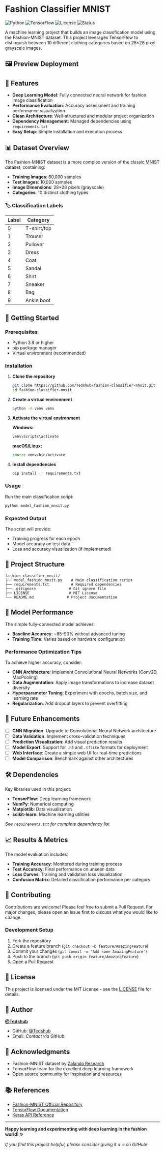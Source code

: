 # Fashion Classifier MNIST

![Python](https://img.shields.io/badge/python-v3.8+-blue.svg)
![TensorFlow](https://img.shields.io/badge/TensorFlow-2.x-orange.svg)
![License](https://img.shields.io/badge/license-MIT-green.svg)
![Status](https://img.shields.io/badge/status-active-brightgreen.svg)

A machine learning project that builds an image classification model using the Fashion-MNIST dataset. This project leverages TensorFlow to distinguish between 10 different clothing categories based on 28×28 pixel grayscale images.


## 🖼️ Preview Deployment


## 🎯 Features

- **Deep Learning Model**: Fully connected neural network for fashion image classification
- **Performance Evaluation**: Accuracy assessment and training performance visualization
- **Clean Architecture**: Well-structured and modular project organization
- **Dependency Management**: Managed dependencies using `requirements.txt`
- **Easy Setup**: Simple installation and execution process

## 📊 Dataset Overview

The Fashion-MNIST dataset is a more complex version of the classic MNIST dataset, containing:

- **Training Images**: 60,000 samples
- **Test Images**: 10,000 samples  
- **Image Dimensions**: 28×28 pixels (grayscale)
- **Categories**: 10 distinct clothing types

### 🏷️ Classification Labels

| Label | Category |
|-------|----------|
| 0 | T-shirt/top |
| 1 | Trouser |
| 2 | Pullover |
| 3 | Dress |
| 4 | Coat |
| 5 | Sandal |
| 6 | Shirt |
| 7 | Sneaker |
| 8 | Bag |
| 9 | Ankle boot |

## 🚀 Getting Started

### Prerequisites

- Python 3.8 or higher
- pip package manager
- Virtual environment (recommended)

### Installation

1. **Clone the repository**
   ```bash
   git clone https://github.com/Tedshub/fashion-classifier-mnsit.git
   cd fashion-classifier-mnsit
   ```

2. **Create a virtual environment**
   ```bash
   python -m venv venv
   ```

3. **Activate the virtual environment**
   
   **Windows:**
   ```bash
   venv\Scripts\activate
   ```
   
   **macOS/Linux:**
   ```bash
   source venv/bin/activate
   ```

4. **Install dependencies**
   ```bash
   pip install -r requirements.txt
   ```

### Usage

Run the main classification script:

```bash
python model_fashion_mnsit.py
```

### Expected Output

The script will provide:
- Training progress for each epoch
- Model accuracy on test data
- Loss and accuracy visualization (if implemented)

## 📁 Project Structure

```
fashion-classifier-mnsit/
├── model_fashion_mnsit.py    # Main classification script
├── requirements.txt          # Required dependencies
├── .gitignore               # Git ignore file
├── LICENSE                  # MIT License
└── README.md               # Project documentation
```

## 🎯 Model Performance

The simple fully-connected model achieves:
- **Baseline Accuracy**: ~85-90% without advanced tuning
- **Training Time**: Varies based on hardware configuration

### Performance Optimization Tips

To achieve higher accuracy, consider:
- **CNN Architecture**: Implement Convolutional Neural Networks (Conv2D, MaxPooling)
- **Data Augmentation**: Apply image transformations to increase dataset diversity
- **Hyperparameter Tuning**: Experiment with epochs, batch size, and learning rate
- **Regularization**: Add dropout layers to prevent overfitting

## 🔄 Future Enhancements

- [ ] **CNN Migration**: Upgrade to Convolutional Neural Network architecture
- [ ] **Data Validation**: Implement cross-validation techniques
- [ ] **Prediction Visualization**: Add visual prediction results
- [ ] **Model Export**: Support for `.h5` and `.tflite` formats for deployment
- [ ] **Web Interface**: Create a simple web UI for real-time predictions
- [ ] **Model Comparison**: Benchmark against other architectures

## 🛠️ Dependencies

Key libraries used in this project:

- **TensorFlow**: Deep learning framework
- **NumPy**: Numerical computing
- **Matplotlib**: Data visualization
- **scikit-learn**: Machine learning utilities

*See `requirements.txt` for complete dependency list*

## 📈 Results & Metrics

The model evaluation includes:
- **Training Accuracy**: Monitored during training process
- **Test Accuracy**: Final performance on unseen data
- **Loss Curves**: Training and validation loss visualization
- **Confusion Matrix**: Detailed classification performance per category

## 🤝 Contributing

Contributions are welcome! Please feel free to submit a Pull Request. For major changes, please open an issue first to discuss what you would like to change.

### Development Setup

1. Fork the repository
2. Create a feature branch (`git checkout -b feature/AmazingFeature`)
3. Commit your changes (`git commit -m 'Add some AmazingFeature'`)
4. Push to the branch (`git push origin feature/AmazingFeature`)
5. Open a Pull Request

## 📝 License

This project is licensed under the MIT License - see the [LICENSE](LICENSE) file for details.

## 👤 Author

**[@Tedshub](https://github.com/Tedshub)**

- GitHub: [@Tedshub](https://github.com/Tedshub)
- Email: *Contact via GitHub*

## 🙏 Acknowledgments

- Fashion-MNIST dataset by [Zalando Research](https://github.com/zalandoresearch/fashion-mnist)
- TensorFlow team for the excellent deep learning framework
- Open source community for inspiration and resources

## 📚 References

- [Fashion-MNIST Official Repository](https://github.com/zalandoresearch/fashion-mnist)
- [TensorFlow Documentation](https://www.tensorflow.org/api_docs)
- [Keras API Reference](https://keras.io/api/)

---

**Happy learning and experimenting with deep learning in the fashion world! ✨**

*If you find this project helpful, please consider giving it a ⭐ on GitHub!*
